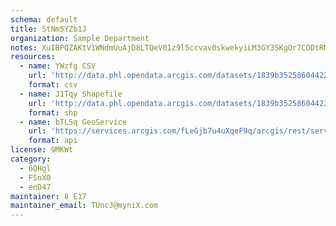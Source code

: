 ```yaml
---
schema: default
title: StNm5YZb1J 
organization: Sample Department 
notes: XuIBPQZAKtV1WNdmUuAjD8LTQeV01z9l5ccvav0skwekyiLM3GY3SKgOr7CODtRM8x9xnnqJjdTX54o SEfJprZPChh6Rwzpgbfi 
resources:
  - name: YWzfg CSV
    url: 'http://data.phl.opendata.arcgis.com/datasets/1839b35258604422b0b520cbb668df0d_0.csv'
    format: csv
  - name: J1Tqy Shapefile
    url: 'http://data.phl.opendata.arcgis.com/datasets/1839b35258604422b0b520cbb668df0d_0.zip'
    format: shp
  - name: bTL5q GeoService
    url: 'https://services.arcgis.com/fLeGjb7u4uXqeF9q/arcgis/rest/services/Air_Monitoring_Stations/FeatureServer/0/query'
    format: api
license: 9MKWt 
category:
  - 6QHgl 
  - FSnX0 
  - enD47 
maintainer: 8 E17  
maintainer_email: TUncJ@myniX.com
---
```

